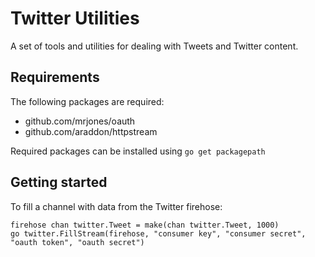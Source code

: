 # Twitter Utilities
A set of tools and utilities for dealing with Tweets and Twitter content.

## Requirements
The following packages are required:
 - github.com/mrjones/oauth
 - github.com/araddon/httpstream

Required packages can be installed using `go get packagepath`

## Getting started
To fill a channel with data from the Twitter firehose:

    firehose chan twitter.Tweet = make(chan twitter.Tweet, 1000)
    go twitter.FillStream(firehose, "consumer key", "consumer secret", "oauth token", "oauth secret")